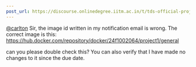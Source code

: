 ```yaml
---
post_url: https://discourse.onlinedegree.iitm.ac.in/t/tds-official-project1-discrepencies/171141/145
---
```

[@carlton](/u/carlton) Sir, the image id written in my notification email is wrong. The correct image is this: <https://hub.docker.com/repository/docker/24f1002064/project1/general>

can you please double check this? You can also verify that I have made no changes to it since the due date.